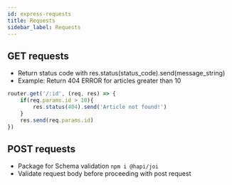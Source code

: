 ```yaml
---
id: express-requests
title: Requests
sidebar_label: Requests
---
```


## GET requests

- Return status code with res.status(status_code).send(message_string)
- Example: Return 404 ERROR for articles greater than 10

```js title="articles.js"
router.get('/:id', (req, res) => {
    if(req.params.id > 10){
        res.status(404).send('Article not found!')
    }
    res.send(req.params.id)
})
```

## POST requests

- Package for Schema validation ```npm i @hapi/joi```
- Validate request body before proceeding with post request
